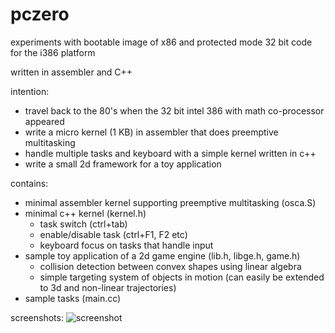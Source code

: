 # pczero
experiments with bootable image of x86 and protected mode 32 bit code for the i386 platform

written in assembler and C++

intention:
* travel back to the 80's when the 32 bit intel 386 with math co-processor appeared
* write a micro kernel (1 KB) in assembler that does preemptive multitasking
* handle multiple tasks and keyboard with a simple kernel written in c++
* write a small 2d framework for a toy application

contains:
* minimal assembler kernel supporting preemptive multitasking (osca.S)
* minimal c++ kernel (kernel.h)
  - task switch (ctrl+tab)
  - enable/disable task (ctrl+F1, F2 etc)
  - keyboard focus on tasks that handle input
* sample toy application of a 2d game engine (lib.h, libge.h, game.h)
  - collision detection between convex shapes using linear algebra
  - simple targeting system of objects in motion (can easily be extended to 3d and non-linear trajectories)
* sample tasks (main.cc)

screenshots:
![screenshot](https://github.com/calint/pczero/assets/1920811/00afdb23-8a76-4390-a7cc-df34f018f979)

